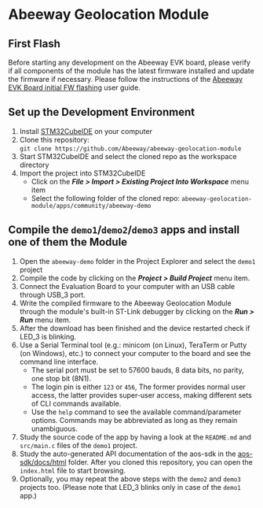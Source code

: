 
# Abeeway Geolocation Module

## First Flash

Before starting any development on the Abeeway EVK board, please verify if all components of the module has the latest firmware installed and update the firmware if necessary. Please follow the instructions of the [Abeeway EVK Board initial FW flashing](docs/first_flash.md) user guide.

## Set up the Development Environment

1. Install [STM32CubeIDE](https://www.st.com/en/development-tools/stm32cubeide.html) on your computer
2. Clone this repository:  
   `git clone https://github.com/Abeeway/abeeway-geolocation-module`
3. Start STM32CubeIDE and select the cloned repo as the workspace directory
4. Import the project into STM32CubeIDE
   - Click on the **_File > Import > Existing Project Into Workspace_** menu item
   - Select the following folder of the cloned repo: `abeeway-geolocation-module/apps/community/abeeway-demo`

## Compile the `demo1`/`demo2`/`demo3` apps and install one of them the Module

1. Open the `abeeway-demo` folder in the Project Explorer and select the `demo1` project
2. Compile the code by clicking on the **_Project > Build Project_** menu item.
3. Connect the Evaluation Board to your computer with an USB cable through USB_3 port.
4. Write the compiled firmware to the Abeeway Geolocation Module through the module's built-in ST-Link debugger by clicking on the **_Run > Run_** menu item.
5. After the download has been finished and the device restarted check if LED_3 is blinking.
6. Use a Serial Terminal tool (e.g.: minicom (on Linux), TeraTerm or Putty (on Windows), etc.) to connect your computer to the board and see the command line interface.
   - The serial port must be set to 57600 bauds, 8 data bits, no parity, one stop bit (8N1).
   - The login pin is either `123` or `456`, The former provides normal user access, the latter provides super-user access, making different sets of CLI commands available.
   - Use the `help` command to see the available command/parameter options. Commands may be abbreviated as long as they remain unambiguous.
7. Study the source code of the app by having a look at the `README.md` and `src/main.c` files of the `demo1` project.
8. Study the auto-generated API documentation of the aos-sdk in the [aos-sdk/docs/html](aos-sdk/docs/html) folder. After you cloned this repository, you can open the `index.html` file to start browsing.
9. Optionally, you may repeat the above steps with the `demo2` and `demo3` projects too. (Please note that LED_3 blinks only in case of the `demo1` app.)